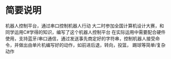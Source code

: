 # 简要说明
机器人控制平台，通过串口控制机器人行动
大二时参加全国计算机设计大赛，和同学运用C#学得的知识，编写了这个机器人控制平台
在实际运用中需要配合硬件使用，支持蓝牙/串口通信，通过发送事先商定好的字符串，控制机器人接受命令，并做出由单片机编写好的动作，如前进后退，转向，投篮，
踢球等简单/复杂动作
